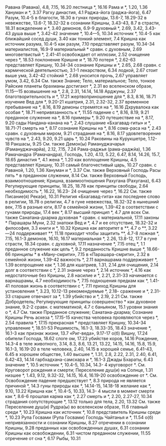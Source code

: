 Равана (Равана), 4.8, 7.15, 16.20 
	лестница *, 16.16 
	Рама и *, 1.20, 1.36 
	Хануман и *, 3.37 
Рагху
	династия, 4.1 
Раджа-йога (раджа-йога), 6.47 
Разум, 10.4-5
	в благости, 18.30
	в гунах природы, 13.6-7, 18.29-32
	в невежестве, 13.6-7, 18.32-32
	в сознании Кришны, 3.43-43, 8.7
	в страсти, 18.31
	вожделение и *, 3.40
	демонов, 6.9-9
	духовный *, 2.69, 3.42, 3.43-43 
	душа выше *, 3.42-42 
	значение *, 10.4—5, 10.34 
	источник *, 10.4-5 
	как ближайший сосед души, 3.40 
	как тонкий элемент, 7.4 
	Кришна
		как источник разума, 10.4-5 
		как разум, 7.10 
		представляет разум, 10.34-34 
	материалистов, 16.9-9 
	материальный * сравн. с духовным, 2.69
	многоветвистый *, 2.41-41 
	освобождает от иллюзии, 2.52 
	очищение через *, 18.53 
	поклонение Кришне и *, 18.70 
	потеря *, 2.62-63 
	представляет Кришну, 10.34-34 
	сознание Кришны и *, 2.65, 2.68 
	сравн. с
		кармической деятельностью, 3.1-1 
		лекарством, 6.34 
		лодкой, 2.67
	стоит выше ума, 3.42-42 
	стойкий *, 2.68 
	уносится прочь, 2.67 
	управляет умом, 3.42, 6.34 
		См. также Знание; Тело, материальное; Тело, тонкое
Райские планеты
	брахманы достигают *, 2.31 
	во вселенском образе, 11.15—15 
	возвышение на *, 2.8, 2.31, 14.14, 14.18
		Арджуны, 2.37
		благотворительность и *, 17.21
		жертвоприношение для *, 8.3, 8.16, 18.71
		изучение Вед для *, 9.20-21
		кшатрия, 2.31, 2.32-32, 2.37
	временное пребывание на *, 8.16, 8.19
	демоны стремятся на *, 16.16 
	Дхрувалока как особая *, 18.71 
	непривязанность к *, 11.55 
	падение с *, 8.16, 8.19, 9.21 
	преданное служение на *, 8.16 
	примеры *, 9.20 
	путешествие на *, 8.17, 9.20 
	сады Нандана-канана на *, 2.43 
	слушание «Бхагавад-гиты» и *, 18.71-71 
	смерть на *, 8.17 
	сознание Кришны на *, 8.16 
	сома-раса на *, 2.43 
	сравн. с духовным миром, 9.21 
	страдания на *, 8.16, 8.17 
	удовлетворение чувств на *, 2.43, 9.20, 9.21 
	царь *, 10.24
Раковины на Курукшетре, 1.12-18 
Ракшасы, 9.25
	См. также Демон(ы)
Рамануджачарья (Рамануджачарйа), 2.12, 7.15, 7.24 
Рама-раджья (рама-раджйа), 1.36 
Рамачандра (Рамачандра), Господь, 1.20, 4.13, 5.22, 6.47, 8.14, 14.26, 15.7, 18.65
	династия *, 4.1 
	жена *, 1.20
	как воплощение Кришны, 4.5 
	представляет Кришну, 10.31 
	самый благочестивый царь, 10.27 
	сравн. с Раваной, 1.20, 1.36 
	Хануман и *, 3.37 
	См. также Верховный Господь 
Расы
	пять * в преданном служении, 8.14 
	См. также Верховный Господь, взаимоотношения; Кришна, взаимоотношения
Рахугана (Рахугана), 6.43 
Регулирующие принципы, 18.25, 18.78 
	как принципы свободы, 2.64 
	необходимость *, 16.22, 16.23- 24
	очищение через *, 16.22 
	См. также Писание(я)
Река(и), 10.31
Религия
	«Бхагавад-гита»
		как последнее слово в религии, 18.78 
		о религии, 4.7 
	в гуне невежества, 18.32-32 
	в нынешний век, 7.15 
	в разные юги, 8.17 
	в семейной жизни, 1.39-42 
	в соответствии с гунами природы, 17.4 
	век *, 8.17
	высший принцип *, 4.7 
	для всех
		См. также Санатана-дхарма
	духовная * сравн. с материальной, 17.11
	законы * Парашары Муни, 2.32
	знатоки Вед и *, 4.7
	и ее отсутствие, 18.32-32
	и философия, 3.3
	книги и *, 10.32
	Кришна
		как авторитет в **, 4.7 
		о **, 3.22—24 
		поддерживает **, 11.18 
	приходит чтобы защитить **, 4.7-8 
	ложная *, 7.15, 16.1-3 
		демонов, 16.10, 16.17 
	материальная *, 2.26, 13.8-12, 17.7 
		в гуне страсти, 18.34 
		сравн. с духовной, 17.11 
	назначение *, 7.15 
	отец *, 1.1
	преданное служение как цель *, 9.2 
	преданность Кришне выше *, 18.66-66 
	принципы *
		в «Ману-смрити», 7.15 
		в «Парашара-смрити», 2.32 
		в семейной жизни, 1.39-42 
		важность *, 2.11 
		варнашрама поддерживает *, 1.39
		всепрощение как *, 1.36 
		для кшатриев, 1.31, 2.14 
		для очищения, 2.14 
		долг в соответствии с *, 2.31 
		знание через *, 2.14 
		источник *, 4.16 
		как недостаточные без Кришны, 2.8
		насилие и *, 2.21, 2.31-33
		начинается с варнашрамы, 4.7 
		необходимость *, 7.15 
		подношения предкам как *, 1.41-41
		половая жизнь в соответствии с *, 7.11
		приход Кришны для установления *, 3.23, 10.12-13 
		рекомендуемые *, 2.18- сражение и *, 2.31-33 
		старшие отвечают за *, 1.39 
		убийство и *, 2.19, 2.21 
		См. также Добродетель; Регулирующие принципы
	совершенство * как духовное знание, 9.2-2 
	сравн. с
		математикой, 4.7 
		с баньяном, 15.1 
	уровни знания о *, 4.7 
	См. также Преданное служение; Санатана-дхарма; Сознание Кришны
Речь
	аскеза *, 17.15-15
	качества человека проявляются через *, 2.54 
	правила *, 17.15
	прекрасная * представляет Кришну, 10.34-34 
	управление *, 18.51-53 
Решимость, 16.1-3, 18.33-35, 18.43 
	значение *, 16.1-3 
	как признак жизни, 13.7
«Риг-веда», 9.17-17 
	о(б)
		Вишну, 17.24 
		обители Господа, 18.62 
		слоге ом, 17.23 
		убийстве коров, 14.16 
Рождение, 14.3-4
	в теле животного, 3.14, 8.3, 8.6, 13.21, 13.22, 14.15, 14.16, 15.8, 15.9, 16.1-3, 16.19-20 
	в теле человека, 2.40, 14.15 
	в хорошей семье, 6.41-43, 6.45 
	в хорошем обществе, 1.40 
	высшее *, 1.31, 2.8, 2.22, 2.31, 2.40, 6.41, 6.42-43, 14.14 
	гарбхадхана-самскара и *, 16.1-3 
	Джады Бхараты, 6.43 
	значение *, 10.5 
	источник *, 10.4-5, 10.34, 14.3- 4
	круговорот *.
		См. Круговорот рождения и смерти; Переселение душ(и)
	на Солнце, 1.31
	низшее *, 1.43, 9.12, 9.32-32, 14.15, 16.4, 16.19-20
	освобождение от *.
		См. Освобождение
	падение предшествует *, 8.3 
	природа не является причиной *, 14.3
		гуны природы как *, 14.14-15, 14.18-18
		желание как *, 9.10, 13.22 
		Кришна как *, 10.4-5, 10.33, 14.3- 4
		мысли в момент смерти как *, 8.6-6
		прошлая карма как *, 2.27 
	смерть и *, 2.20, 2.27-27, 10.34 
	страдания сопутствующие *, 13.12 
	только для тела, 2.20, 13.32 
	См. также Переселение душ(и)
Рудра(ы)
	во вселенском образе, 11.6 
	главный среди *, 10.23 
	Кришна как источник *, 10.8 
	представитель Кришны среди *, 10.23 
Рупа Госвами (Рупа Госвами)
	Господь Чайтанья и *, 11.54
	о(б)
		непривязанности и сознании Кришны, 8.27
		отречении в сознании Кришны, 9.28
		преданных как освобожденных душах, 6.31
		сознании Кришны как освобождении, 6.31
		чистом преданном служении, 11.55 
	отречение от сна *, 6.17 
Рыбы, 10.31